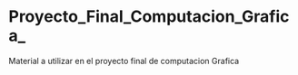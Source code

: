 # Proyecto_Final_Computacion_Grafica_
 Material a utilizar en el proyecto final  de computacion Grafica

